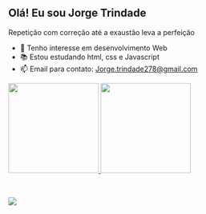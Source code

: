 ## Olá! Eu sou Jorge Trindade
Repetição com correção até a exaustão leva a perfeição

- 👀 Tenho interesse em desenvolvimento Web
- 📚 Estou estudando html, css e Javascript
- 📫 Email para contato: Jorge.trindade278@gmail.com
<div>
  <a href="https://github.com/JorgeTrindadeDev">
  <img height="180em" src="https://github-readme-stats.vercel.app/api?username=JorgeTrindadeDev&show_icons=true&theme=dark&include_all_commits=true&count_private=true"/>
  <img height="180em" src="https://github-readme-stats.vercel.app/api/top-langs/?username=JorgeTrindadeDev&layout=compact&langs_count=7&theme=dark"/>
</div>
<div style="display: inline_block"><br>
 
  
</div>
  
  ##
  
  <div>
    <a href="https://www.linkedin.com/in/jorge-trindade-b88524159" target="_blank"><img src="https://img.shields.io/badge/-LinkedIn-%230077B5?style=for-the-badge&logo=linkedin&logoColor=white" target="_blank"></a> 
  </div>
<!---
JorgeTrindadeDev/JorgeTrindadeDev is a ✨ special ✨ repository because its `README.md` (this file) appears on your GitHub profile.
You can click the Preview link to take a look at your changes.
--->
